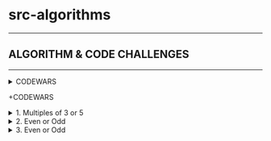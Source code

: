 # src-algorithms

---

## ALGORITHM & CODE CHALLENGES

---

<details>
  <summary>CODEWARS</summary>

###### [1-EVEN OR ODD](https://scrimba.com/scrim/c6r8ngCM) | [Python](https://scrimba.com/scrim/c6r8ngCM) | [Javascript](https://scrimba.com/scrim/cN8JEqCr)

###### [2-VOWEL COUNT](https://scrimba.com/scrim/c3amV6Az) | [Python](https://scrimba.com/scrim/c3amV6Az) | [Javascript](https://scrimba.com/scrim/cN8JEyfq)

</details>

+CODEWARS

<details>
<summary>1. Multiples of 3 or 5 </summary>

# Multiples of 3 or 5

[https://www.codewars.com/kata/514b92a657cdc65150000006](https://www.codewars.com/kata/514b92a657cdc65150000006)

DESCRIPTION:

If we list all the natural numbers below 10 that are multiples of 3 or 5, we get 3, 5, 6 and 9. The sum of these multiples is 23.

Finish the solution so that it returns the sum of all the multiples of 3 or 5 below the number passed in.

Additionally, if the number is negative, return 0.

Note: If the number is a multiple of both 3 and 5, only count it once.

### PYTHON SOLUTION:

```py
 def solution(number):
    return sum(x for x in range(number) if x % 3 == 0 or x % 5 == 0)
```

```py
def solution(number):
    threes = list(range(3, number, 3))
    fives = list(range(5, number, 5))
    return sum(list(set(threes + fives)))
```

```py
def solution(number):
    sum = 0
    for i in range(number):
        if (i % 3) == 0 or (i % 5) == 0:
            sum += i
    return sum
```

### JAVASCRIPT SOLUTION:

```js
function solution(number) {
  let total = 0;
  for (let i = 0; i < number; i++) {
    if (i % 3 === 0 || i % 5 === 0) {
      total += i;
    }
  }
  return total;
}
```

```js
function solution(number) {
  return number < 1
    ? 0
    : [...new Array(number).keys()]
        .filter((n) => n % 3 == 0 || n % 5 == 0)
        .reduce((a, b) => a + b);
}
```

# #END</details>

<details>
<summary>2. Even or Odd </summary>

# Even or Odd

[https://www.codewars.com/kata/53da3dbb4a5168369a0000fe](https://www.codewars.com/kata/53da3dbb4a5168369a0000fe)

DESCRIPTION:

Create a function that takes an integer as an argument and returns "Even" for even numbers or "Odd" for odd numbers.

### PYTHON SOLUTION:

```py
def even_or_odd(number):
    return "Even" if number%2==0 else "Odd"
```

```py
def even_or_odd(number):
	return 'Odd' if number % 2 else 'Even'
```

```py
def even_or_odd(number):
  if number % 2 == 0:
    return "Even"
  else:
    return "Odd"
```

```py
def even_or_odd(number):
  return ["Even", "Odd"][number % 2]
```

### JAVASCRIPT SOLUTION:

```py
function evenOrOdd(number) {
  return number%2==0 ? "Even" : "Odd"
}
```

```py
function evenOrOdd(number) {
  if (number % 2 == 0){
    return "Even"
  }else{
    return "Odd"
    }
}
```

# #END</details>

<details>
<summary>3. Even or Odd </summary>

# Even or Odd

[https://www.codewars.com/kata/54ff3102c1bad923760001f3](https://www.codewars.com/kata/54ff3102c1bad923760001f3)

DESCRIPTION:

Return the number (count) of vowels in the given string.

We will consider a, e, i, o, u as vowels for this Kata (but not y).

The input string will only consist of lower case letters and/or spaces.

```py

```

```py

```

```py

```

```py

```

```py

```

```py

```

```py

```

```py

```

```py

```

```py

```

```py

```

```py

```

```py

```

```py

```

```py

```

```py

```

```py

```

```py

```

```py

```

# #END</details>
